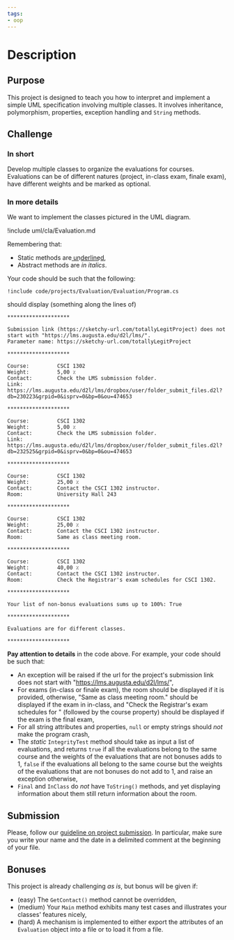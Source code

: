 ```yaml
---
tags:
- oop
---
```


# Description

## Purpose

This project is designed to teach you how to interpret and implement a simple UML specification involving multiple classes.
It involves inheritance, polymorphism, properties, exception handling and `String` methods.

## Challenge

### In short

Develop multiple classes to organize the evaluations for courses. 
Evaluations can be of different natures (project, in-class exam, finale exam), have different weights and be marked as optional.

### In more details

We want to implement the classes pictured in the UML diagram.

!include uml/cla/Evaluation.md

Remembering  that:

- Static methods are u͟n͟d͟e͟r͟l͟i͟n͟e͟d͟,
- Abstract methods are *in italics*.

Your code should be such that the following:

```
!include code/projects/Evaluation/Evaluation/Program.cs
```

should display (something along the lines of)

```text
********************

Submission link (https://sketchy-url.com/totallyLegitProject) does not start with "https://lms.augusta.edu/d2l/lms/".
Parameter name: https://sketchy-url.com/totallyLegitProject

********************

Course:         CSCI 1302
Weight:         5,00 ٪
Contact:        Check the LMS submission folder.
Link:           https://lms.augusta.edu/d2l/lms/dropbox/user/folder_submit_files.d2l?db=230223&grpid=0&isprv=0&bp=0&ou=474653

********************

Course:         CSCI 1302
Weight:         5,00 ٪
Contact:        Check the LMS submission folder.
Link:           https://lms.augusta.edu/d2l/lms/dropbox/user/folder_submit_files.d2l?db=232525&grpid=0&isprv=0&bp=0&ou=474653

********************

Course:         CSCI 1302
Weight:         25,00 ٪
Contact:        Contact the CSCI 1302 instructor.
Room:           University Hall 243

********************

Course:         CSCI 1302
Weight:         25,00 ٪
Contact:        Contact the CSCI 1302 instructor.
Room:           Same as class meeting room.

********************

Course:         CSCI 1302
Weight:         40,00 ٪
Contact:        Contact the CSCI 1302 instructor.
Room:           Check the Registrar's exam schedules for CSCI 1302.

********************

Your list of non-bonus evaluations sums up to 100%: True

********************

Evaluations are for different classes.

********************
```

**Pay attention to details** in the code above. For example, your code should be such that:

- An exception will be raised if the url for the project's submission link does not start with "https://lms.augusta.edu/d2l/lms/",
- For exams (in-class or finale exam), the room should be displayed if it is provided, otherwise, "Same as class meeting room." should be displayed if the exam in in-class, and "Check the Registrar's exam schedules for " (followed by the course property) should be displayed if the exam is the final exam,
- For all string attributes and properties, `null` or empty strings should *not* make the program crash,
- The *static* `IntegrityTest` method should take as input a list of evaluations, and returns `true` if all the evaluations belong to the same course and the weights of the evaluations that are not bonuses adds to 1, `false` if the evaluations all belong to the same course but the weights of the evaluations that are not bonuses do not add to 1, and raise an exception otherwise,
- `Final` and `InClass` do *not* have `ToString()` methods, and yet displaying information about them still return information about the room.

## Submission

Please, follow our [guideline on project submission](https://princomp.github.io/projects/submission).
In particular, make sure you write your name and the date in a delimited comment at the beginning of your file.

## Bonuses

This project is already challenging *as is*, but bonus will be given if:

- (easy) The `GetContact()` method cannot be overridden,
- (medium) Your `Main` method exhibits many test cases and illustrates your classes' features nicely,
- (hard) A mechanism is implemented to either export the attributes of an `Evaluation` object into a file or to load it from a file.
